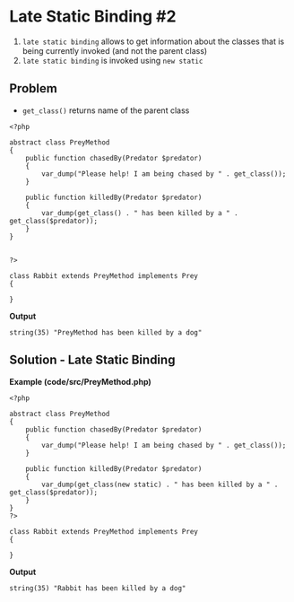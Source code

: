 # Late Static Binding #2

1. `late static binding` allows to get information about the classes that is being currently invoked (and not the parent class)
2. `late static binding` is invoked using `new static`

## Problem
- `get_class()` returns name of the parent class

```
<?php

abstract class PreyMethod
{
    public function chasedBy(Predator $predator)
    {
        var_dump("Please help! I am being chased by " . get_class());
    }

    public function killedBy(Predator $predator)
    {
        var_dump(get_class() . " has been killed by a " . get_class($predator));
    }
}


?>
```

```
class Rabbit extends PreyMethod implements Prey
{
    
}
```

**Output**
```
string(35) "PreyMethod has been killed by a dog"
```

## Solution - Late Static Binding

**Example (code/src/PreyMethod.php)**
```
<?php

abstract class PreyMethod
{
    public function chasedBy(Predator $predator)
    {
        var_dump("Please help! I am being chased by " . get_class());
    }

    public function killedBy(Predator $predator)
    {
        var_dump(get_class(new static) . " has been killed by a " . get_class($predator));
    }
}
?>
```
```
class Rabbit extends PreyMethod implements Prey
{
    
}
```

**Output**
```
string(35) "Rabbit has been killed by a dog"
```